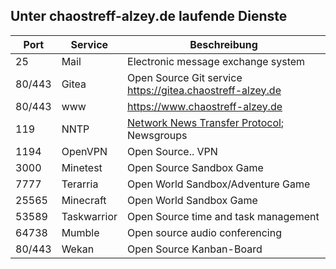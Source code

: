 ## Unter chaostreff-alzey.de laufende Dienste


| Port | Service | Beschreibung |
| --- | --- | --- |
| 25 | Mail | Electronic message exchange system |
| 80/443 | Gitea | Open Source Git service <br/>https://gitea.chaostreff-alzey.de |
| 80/443 | www | https://www.chaostreff-alzey.de |
| 119 | NNTP | [Network News Transfer Protocol](https://en.wikipedia.org/wiki/Network_News_Transfer_Protocol); Newsgroups |
| 1194 | OpenVPN | Open Source.. VPN |
| 3000 | Minetest | Open Source Sandbox Game |
| 7777 | Terarria | Open World Sandbox/Adventure Game |
| 25565 | Minecraft | Open World Sandbox Game | 
| 53589 | Taskwarrior | Open Source time and task management |
| 64738 | Mumble | Open source audio conferencing |
| 80/443 | Wekan | Open Source Kanban-Board |
